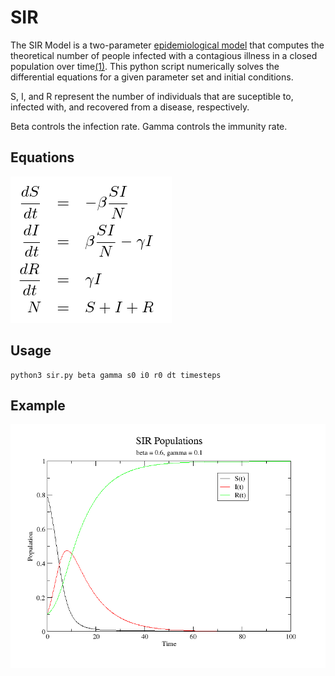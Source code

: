 SIR
===

The SIR Model is a two-parameter [epidemiological model](https://en.wikipedia.org/wiki/Epidemic_model) that computes the theoretical number of people infected with a contagious illness in a closed population over time[(1)](http://mathworld.wolfram.com/SIRModel.html). This python script numerically solves the differential equations for a given parameter set and initial conditions.

S, I, and R represent the number of individuals that are suceptible to, infected with, and recovered from a disease, respectively.

Beta controls the infection rate. 
Gamma controls the immunity rate.


Equations
---------
![SIR Equations](./equations.png)

## Usage

	python3 sir.py beta gamma s0 i0 r0 dt timesteps

Example
-------
![SIR Model](./SIR.png)

